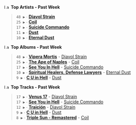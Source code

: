 <!--START_LASTFM_ARTISTS:{"period": "7day", "rows": 5}-->
<a href="https://last.fm" target="_blank"><img src="https://user-images.githubusercontent.com/17434202/215290617-e793598d-d7c9-428f-9975-156db1ba89cc.svg" alt="Last.fm Logo" width="18" height="13"/></a> **Top Artists - Past Week**

> `48 ▶️` ∙ **[Diavol Strain](https://www.last.fm/music/Diavol+Strain)**<br/>
> `25 ▶️` ∙ **[Coil](https://www.last.fm/music/Coil)**<br/>
> `17 ▶️` ∙ **[Suicide Commando](https://www.last.fm/music/Suicide+Commando)**<br/>
> `11 ▶️` ∙ **[Dust](https://www.last.fm/music/Dust)**<br/>
> `10 ▶️` ∙ **[Eternal Dust](https://www.last.fm/music/Eternal+Dust)**<br/>
<!--END_LASTFM_ARTISTS-->

<!--START_LASTFM_ALBUMS:{"period": "7day", "rows": 5}-->
<a href="https://last.fm" target="_blank"><img src="https://user-images.githubusercontent.com/17434202/215290617-e793598d-d7c9-428f-9975-156db1ba89cc.svg" alt="Last.fm Logo" width="18" height="13"/></a> **Top Albums - Past Week**

> `48 ▶️` ∙ **[Vipera Mortis](https://www.last.fm/music/Diavol+Strain/Vipera+Mortis)** - [Diavol Strain](https://www.last.fm/music/Diavol+Strain)<br/>
> `25 ▶️` ∙ **[The Ape of Naples](https://www.last.fm/music/Coil/The+Ape+of+Naples)** - [Coil](https://www.last.fm/music/Coil)<br/>
> `17 ▶️` ∙ **[See You In Hell](https://www.last.fm/music/Suicide+Commando/See+You+In+Hell)** - [Suicide Commando](https://www.last.fm/music/Suicide+Commando)<br/>
> `10 ▶️` ∙ **[Spiritual Healers, Defense Lawyers](https://www.last.fm/music/Eternal+Dust/Spiritual+Healers,+Defense+Lawyers)** - [Eternal Dust](https://www.last.fm/music/Eternal+Dust)<br/>
> `9 ▶️` ∙ **[C U in Hell](https://www.last.fm/music/Dust/C+U+in+Hell)** - [Dust](https://www.last.fm/music/Dust)<br/>
<!--END_LASTFM_ALBUMS-->

<!--START_LASTFM_TRACKS:{"period": "7day", "rows": 5}-->
<a href="https://last.fm" target="_blank"><img src="https://user-images.githubusercontent.com/17434202/215290617-e793598d-d7c9-428f-9975-156db1ba89cc.svg" alt="Last.fm Logo" width="18" height="13"/></a> **Top Tracks - Past Week**

> `17 ▶️` ∙ **[Venus 17](https://www.last.fm/music/Diavol+Strain/_/Venus+17)** - [Diavol Strain](https://www.last.fm/music/Diavol+Strain)<br/>
> `17 ▶️` ∙ **[See You in Hell](https://www.last.fm/music/Suicide+Commando/_/See+You+in+Hell)** - [Suicide Commando](https://www.last.fm/music/Suicide+Commando)<br/>
> `12 ▶️` ∙ **[Traición](https://www.last.fm/music/Diavol+Strain/_/Traici%C3%B3n)** - [Diavol Strain](https://www.last.fm/music/Diavol+Strain)<br/>
> `9 ▶️` ∙ **[C U in Hell](https://www.last.fm/music/Dust/_/C+U+in+Hell)** - [Dust](https://www.last.fm/music/Dust)<br/>
> `8 ▶️` ∙ **[Triple Sun - Remastered](https://www.last.fm/music/Coil/_/Triple+Sun+-+Remastered)** - [Coil](https://www.last.fm/music/Coil)<br/>
<!--END_LASTFM_TRACKS-->